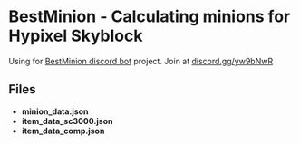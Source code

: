 # **BestMinion** - Calculating minions for Hypixel Skyblock
Using for [BestMinion discord bot](https://hypixel.net/threads/discord-bot-bestminion-calculate-best-minion.3323880/#post-23764034) project. Join at [discord.gg/yw9bNwR](https://discord.com/invite/yw9bNwR)

## Files

* **minion_data.json**
* **item_data_sc3000.json**
* **item_data_comp.json**

